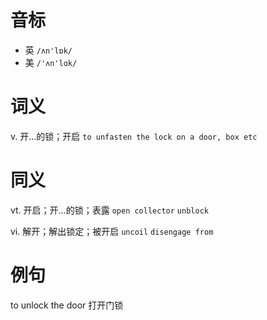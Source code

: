 # 音标

- 英 `/ʌn'lɒk/`
- 美 `/'ʌn'lɑk/`

# 词义

v. 开…的锁；开启
`to unfasten the lock on a door, box etc`

# 同义

vt. 开启；开…的锁；表露
`open collector` `unblock`

vi. 解开；解出锁定；被开启
`uncoil` `disengage from`

# 例句

to unlock the door
打开门锁


